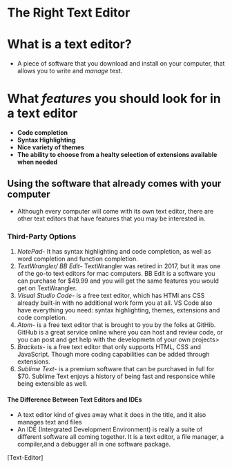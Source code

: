 # The Right Text Editor

# What is a text editor?
<ul>
  <li> A piece of software that you download and install on your computer, that allows you to write and <em>manage</em> text.
</ul>
<h1> What <em>features</em> you should look for in a text editor</h1>
<ul>
  <li> <strong>Code completion</strong></li>
  <li> <strong>Syntax Highlighting</strong></li>
  <li> <strong>Nice variety of themes</strong></li>
  <li> <strong>The ability to choose from a healty selection of extensions available when needed</strong></li>
</ul>
 <h2>Using the software that already comes with your computer</h2>
<ul>
  <li> Although every computer will come with its own text editor, there are other text editors that have features that you may be interested in.</li>
</ul>

<h3> Third-Party Options</h3>
<ol>
  <li> <em>NotePad</em>- It has syntax highlighting and code completion, as well as word completion and function completion.</li>
  <li> <em>TextWrangler/ BB Edit</em>- TextWrangler was retired in 2017, but it was one of the go-to text editors for mac computers. BB Edit is a software you can purchase for $49.99 and you will get the same features you would get on TextWrangler.</li>
  <li> <em>Visual Studio Code</em>- is a free text editor, which has HTMl ans CSS already built-in with no additional work form you at all. VS Code also have everything you need: syntax highlighting, themes, extensions and code completion.</li>
  <li> <em>Atom</em>- is a free text editor that is brought to you by the folks at GitHib. GitHub is a great service online where you can host and review code, or you can post and get help with the developmetn of your own projects></li>
  <li> <em>Brackets</em>- is a free text editor that only supports HTML, CSS and JavaScript. Though more coding capabilities can be added through extensions.</li>
  <li> <em>Sublime Text</em>- is a premium software that can be purchased in full for $70. Sublime Text enjoys a history of being fast and responsice while being extensible as well.</li>
</ol>
<h4> The Difference Between Text Editors and IDEs</h4>
<ul>
  <li> A text editor kind of gives away what it does in the title, and it also manages text and files</li>
  <li> An IDE (Intergrated Development Environment) is really a suite of different software all coming together. It is a text editor, a file manager, a compiler,and a debugger all in one software package.</li>
</ul>
[Text-Editor]
